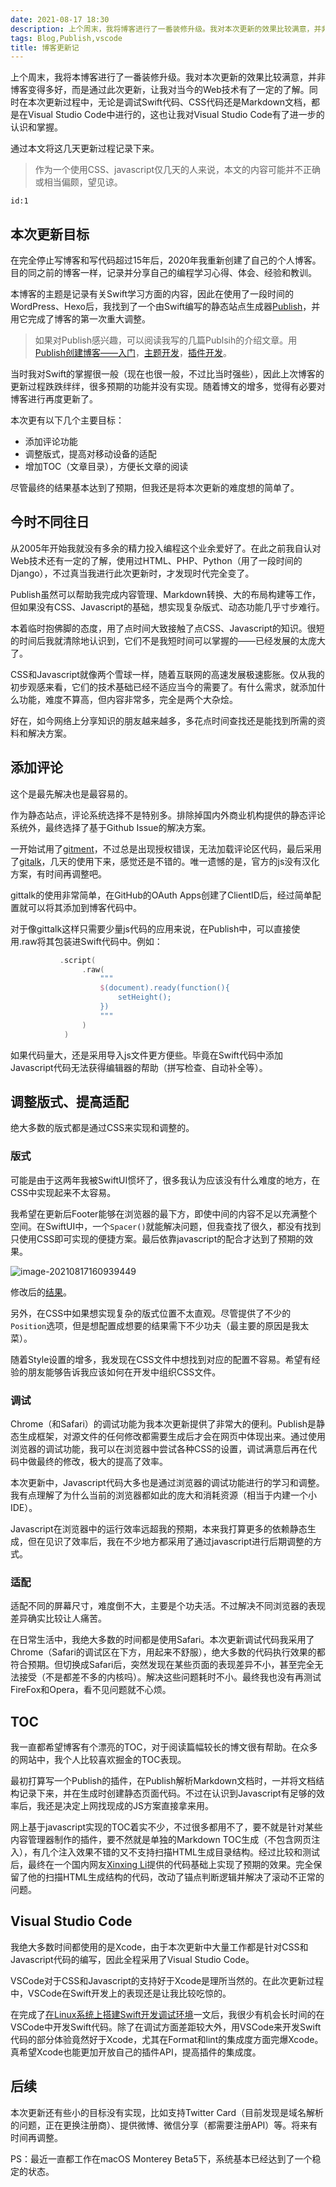 ```yaml
---
date: 2021-08-17 18:30
description: 上个周末，我将博客进行了一番装修升级。我对本次更新的效果比较满意，并非博客变得多好，而是通过此次更新，让我对当今的Web技术有了一定的了解。同时在本次更新过程中，无论是调试Swift代码、CSS代码还是Markdown文档，都是在Visual Studio Code中进行的，这也让我对Visual Studio Code有了进一步的认识和掌握。
tags: Blog,Publish,vscode
title: 博客更新记
---
```

上个周末，我将本博客进行了一番装修升级。我对本次更新的效果比较满意，并非博客变得多好，而是通过此次更新，让我对当今的Web技术有了一定的了解。同时在本次更新过程中，无论是调试Swift代码、CSS代码还是Markdown文档，都是在Visual Studio Code中进行的，这也让我对Visual Studio Code有了进一步的认识和掌握。

通过本文将这几天更新过程记录下来。

> 作为一个使用CSS、javascript仅几天的人来说，本文的内容可能并不正确或相当偏颇，望见谅。


```responser
id:1
```

## 本次更新目标 ##

在完全停止写博客和写代码超过15年后，2020年我重新创建了自己的个人博客。目的同之前的博客一样，记录并分享自己的编程学习心得、体会、经验和教训。

本博客的主题是记录有关Swift学习方面的内容，因此在使用了一段时间的WordPress、Hexo后，我找到了一个由Swift编写的静态站点生成器[Publish](https://github.com/JohnSundell/Publish)，并用它完成了博客的第一次重大调整。

> 如果对Publish感兴趣，可以阅读我写的几篇Publsih的介绍文章。用[Publish创建博客——入门](/posts/publish-1/)，[主题开发](/posts/publish-2/)，[插件开发](/posts/publish-3/)。

当时我对Swift的掌握很一般（现在也很一般，不过比当时强些），因此上次博客的更新过程跌跌绊绊，很多预期的功能并没有实现。随着博文的增多，觉得有必要对博客进行再度更新了。

本次更有以下几个主要目标：

* 添加评论功能
* 调整版式，提高对移动设备的适配
* 增加TOC（文章目录），方便长文章的阅读

尽管最终的结果基本达到了预期，但我还是将本次更新的难度想的简单了。

## 今时不同往日 ##

从2005年开始我就没有多余的精力投入编程这个业余爱好了。在此之前我自认对Web技术还有一定的了解，使用过HTML、PHP、Python（用了一段时间的Django），不过真当我进行此次更新时，才发现时代完全变了。

Publish虽然可以帮助我完成内容管理、Markdown转换、大的布局构建等工作，但如果没有CSS、Javascript的基础，想实现复杂版式、动态功能几乎寸步难行。

本着临时抱佛脚的态度，用了点时间大致接触了点CSS、Javascript的知识。很短的时间后我就清除地认识到，它们不是我短时间可以掌握的——已经发展的太庞大了。

CSS和Javascript就像两个雪球一样，随着互联网的高速发展极速膨胀。仅从我的初步观感来看，它们的技术基础已经不适应当今的需要了。有什么需求，就添加什么功能，难度不算高，但内容非常多，完全是两个大杂烩。

好在，如今网络上分享知识的朋友越来越多，多花点时间查找还是能找到所需的资料和解决方案。

## 添加评论 ##

这个是最先解决也是最容易的。

作为静态站点，评论系统选择不是特别多。排除掉国内外商业机构提供的静态评论系统外，最终选择了基于Github Issue的解决方案。

一开始试用了[gitment](https://github.com/imsun/gitment)，不过总是出现授权错误，无法加载评论区代码，最后采用了[gitalk](https://github.com/gitalk/gitalk)，几天的使用下来，感觉还是不错的。唯一遗憾的是，官方的js没有汉化方案，有时间再调整吧。

gittalk的使用非常简单，在GitHub的OAuth Apps创建了ClientID后，经过简单配置就可以将其添加到博客代码中。

对于像gittalk这样只需要少量js代码的应用来说，在Publish中，可以直接使用.raw将其包装进Swift代码中。例如：

```swift
           .script(
                .raw(
                    """
                    $(document).ready(function(){
                        setHeight();
                    })
                    """
                )
            )
```

如果代码量大，还是采用导入js文件更方便些。毕竟在Swift代码中添加Javascript代码无法获得编辑器的帮助（拼写检查、自动补全等）。

## 调整版式、提高适配 ##

绝大多数的版式都是通过CSS来实现和调整的。

### 版式 ###

可能是由于这两年我被SwiftUI惯坏了，很多我认为应该没有什么难度的地方，在CSS中实现起来不太容易。

我希望在更新后Footer能够在浏览器的最下方，即使中间的内容不足以充满整个空间。在SwiftUI中，一个`Spacer()`就能解决问题，但我查找了很久，都没有找到只使用CSS即可实现的便捷方案。最后依靠javascript的配合才达到了预期的效果。

![image-20210817160939449](https://cdn.fatbobman.com/image-20210817160939449.png)

修改后的[结果](https://www.fatbobman.com/tags/)。

另外，在CSS中如果想实现复杂的版式位置不太直观。尽管提供了不少的`Position`选项，但是想配置成想要的结果需下不少功夫（最主要的原因是我太菜）。

随着Style设置的增多，我发现在CSS文件中想找到对应的配置不容易。希望有经验的朋友能够告诉我应该如何在开发中组织CSS文件。

### 调试 ###

Chrome（和Safari）的调试功能为我本次更新提供了非常大的便利。Publish是静态生成框架，对源文件的任何修改都需要生成后才会在网页中体现出来。通过使用浏览器的调试功能，我可以在浏览器中尝试各种CSS的设置，调试满意后再在代码中做最终的修改，极大的提高了效率。

本次更新中，Javascript代码大多也是通过浏览器的调试功能进行的学习和调整。我有点理解了为什么当前的浏览器都如此的庞大和消耗资源（相当于内建一个小IDE）。

Javascript在浏览器中的运行效率远超我的预期，本来我打算更多的依赖静态生成，但在见识了效率后，我在不少地方都采用了通过javascript进行后期调整的方式。

### 适配 ###

适配不同的屏幕尺寸，难度倒不大，主要是个功夫活。不过解决不同浏览器的表现差异确实比较让人痛苦。

在日常生活中，我绝大多数的时间都是使用Safari。本次更新调试代码我采用了Chrome（Safari的调试区在下方，用起来不舒服），绝大多数的代码执行效果的都符合预期。但切换成Safari后，突然发现在某些页面的表现差异不小，甚至完全无法接受（不是都差不多的内核吗）。解决这些问题耗时不小。最终我也没有再测试FireFox和Opera，看不见问题就不心烦。

## TOC ##

我一直都希望博客有个漂亮的TOC，对于阅读篇幅较长的博文很有帮助。在众多的网站中，我个人比较喜欢掘金的TOC表现。

最初打算写一个Publish的插件，在Publish解析Markdown文档时，一并将文档结构记录下来，并在生成时创建静态页面代码。不过在认识到Javascript有足够的效率后，我还是决定上网找现成的JS方案直接拿来用。

网上基于javascript实现的TOC着实不少，不过很多都用不了，要不就是针对某些内容管理器制作的插件，要不然就是单独的Markdown TOC生成（不包含网页注入），有几个注入效果不错的又不支持扫描HTML生成目录结构。经过比较和测试后，最终在一个国内网友[Xinxing Li](https://github.com/lxx2013)提供的代码基础上实现了预期的效果。完全保留了他的扫描HTML生成结构的代码，改动了锚点判断逻辑并解决了滚动不正常的问题。

## Visual Studio Code ##

我绝大多数时间都使用的是Xcode，由于本次更新中大量工作都是针对CSS和Javascript代码的编写，因此全程采用了Visual Studio Code。

VSCode对于CSS和Javascript的支持好于Xcode是理所当然的。在此次更新过程中，VSCode在Swift开发上的表现还是让我比较吃惊的。

在完成了[在Linux系统上搭建Swift开发调试环境](/posts/swift-in-linux/)一文后，我很少有机会长时间的在VSCode中开发Swift代码。除了在调试方面差距较大外，用VSCode来开发Swift代码的部分体验竟然好于Xcode，尤其在Format和lint的集成度方面完爆Xcode。真希望Xcode也能更加开放自己的插件API，提高插件的集成度。

## 后续 ##

本次更新还有些小的目标没有实现，比如支持Twitter Card（目前发现是域名解析的问题，正在更换注册商）、提供微博、微信分享（都需要注册API）等。将来有时间再调整。

PS：最近一直都工作在macOS Monterey Beta5下，系统基本已经达到了一个稳定的状态。
